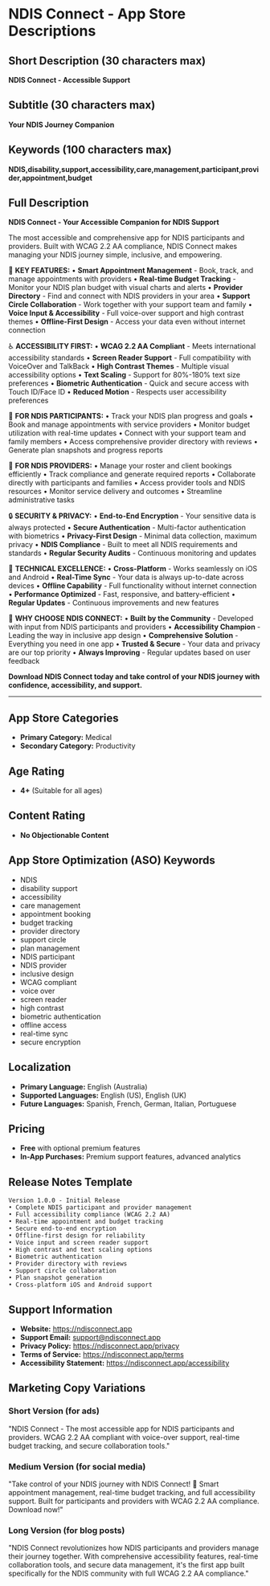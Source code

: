 # NDIS Connect - App Store Descriptions

## Short Description (30 characters max)
**NDIS Connect - Accessible Support**

## Subtitle (30 characters max)
**Your NDIS Journey Companion**

## Keywords (100 characters max)
**NDIS,disability,support,accessibility,care,management,participant,provider,appointment,budget**

## Full Description

**NDIS Connect - Your Accessible Companion for NDIS Support**

The most accessible and comprehensive app for NDIS participants and providers. Built with WCAG 2.2 AA compliance, NDIS Connect makes managing your NDIS journey simple, inclusive, and empowering.

🎯 **KEY FEATURES:**
• **Smart Appointment Management** - Book, track, and manage appointments with providers
• **Real-time Budget Tracking** - Monitor your NDIS plan budget with visual charts and alerts
• **Provider Directory** - Find and connect with NDIS providers in your area
• **Support Circle Collaboration** - Work together with your support team and family
• **Voice Input & Accessibility** - Full voice-over support and high contrast themes
• **Offline-First Design** - Access your data even without internet connection

♿ **ACCESSIBILITY FIRST:**
• **WCAG 2.2 AA Compliant** - Meets international accessibility standards
• **Screen Reader Support** - Full compatibility with VoiceOver and TalkBack
• **High Contrast Themes** - Multiple visual accessibility options
• **Text Scaling** - Support for 80%-180% text size preferences
• **Biometric Authentication** - Quick and secure access with Touch ID/Face ID
• **Reduced Motion** - Respects user accessibility preferences

👥 **FOR NDIS PARTICIPANTS:**
• Track your NDIS plan progress and goals
• Book and manage appointments with service providers
• Monitor budget utilization with real-time updates
• Connect with your support team and family members
• Access comprehensive provider directory with reviews
• Generate plan snapshots and progress reports

🏥 **FOR NDIS PROVIDERS:**
• Manage your roster and client bookings efficiently
• Track compliance and generate required reports
• Collaborate directly with participants and families
• Access provider tools and NDIS resources
• Monitor service delivery and outcomes
• Streamline administrative tasks

🔒 **SECURITY & PRIVACY:**
• **End-to-End Encryption** - Your sensitive data is always protected
• **Secure Authentication** - Multi-factor authentication with biometrics
• **Privacy-First Design** - Minimal data collection, maximum privacy
• **NDIS Compliance** - Built to meet all NDIS requirements and standards
• **Regular Security Audits** - Continuous monitoring and updates

📱 **TECHNICAL EXCELLENCE:**
• **Cross-Platform** - Works seamlessly on iOS and Android
• **Real-Time Sync** - Your data is always up-to-date across devices
• **Offline Capability** - Full functionality without internet connection
• **Performance Optimized** - Fast, responsive, and battery-efficient
• **Regular Updates** - Continuous improvements and new features

🌟 **WHY CHOOSE NDIS CONNECT:**
• **Built by the Community** - Developed with input from NDIS participants and providers
• **Accessibility Champion** - Leading the way in inclusive app design
• **Comprehensive Solution** - Everything you need in one app
• **Trusted & Secure** - Your data and privacy are our top priority
• **Always Improving** - Regular updates based on user feedback

**Download NDIS Connect today and take control of your NDIS journey with confidence, accessibility, and support.**

---

## App Store Categories
- **Primary Category:** Medical
- **Secondary Category:** Productivity

## Age Rating
- **4+** (Suitable for all ages)

## Content Rating
- **No Objectionable Content**

## App Store Optimization (ASO) Keywords
- NDIS
- disability support
- accessibility
- care management
- appointment booking
- budget tracking
- provider directory
- support circle
- plan management
- NDIS participant
- NDIS provider
- inclusive design
- WCAG compliant
- voice over
- screen reader
- high contrast
- biometric authentication
- offline access
- real-time sync
- secure encryption

## Localization
- **Primary Language:** English (Australia)
- **Supported Languages:** English (US), English (UK)
- **Future Languages:** Spanish, French, German, Italian, Portuguese

## Pricing
- **Free** with optional premium features
- **In-App Purchases:** Premium support features, advanced analytics

## Release Notes Template
```
Version 1.0.0 - Initial Release
• Complete NDIS participant and provider management
• Full accessibility compliance (WCAG 2.2 AA)
• Real-time appointment and budget tracking
• Secure end-to-end encryption
• Offline-first design for reliability
• Voice input and screen reader support
• High contrast and text scaling options
• Biometric authentication
• Provider directory with reviews
• Support circle collaboration
• Plan snapshot generation
• Cross-platform iOS and Android support
```

## Support Information
- **Website:** https://ndisconnect.app
- **Support Email:** support@ndisconnect.app
- **Privacy Policy:** https://ndisconnect.app/privacy
- **Terms of Service:** https://ndisconnect.app/terms
- **Accessibility Statement:** https://ndisconnect.app/accessibility

## Marketing Copy Variations

### Short Version (for ads)
"NDIS Connect - The most accessible app for NDIS participants and providers. WCAG 2.2 AA compliant with voice-over support, real-time budget tracking, and secure collaboration tools."

### Medium Version (for social media)
"Take control of your NDIS journey with NDIS Connect! 🎯 Smart appointment management, real-time budget tracking, and full accessibility support. Built for participants and providers with WCAG 2.2 AA compliance. Download now!"

### Long Version (for blog posts)
"NDIS Connect revolutionizes how NDIS participants and providers manage their journey together. With comprehensive accessibility features, real-time collaboration tools, and secure data management, it's the first app built specifically for the NDIS community with full WCAG 2.2 AA compliance."
